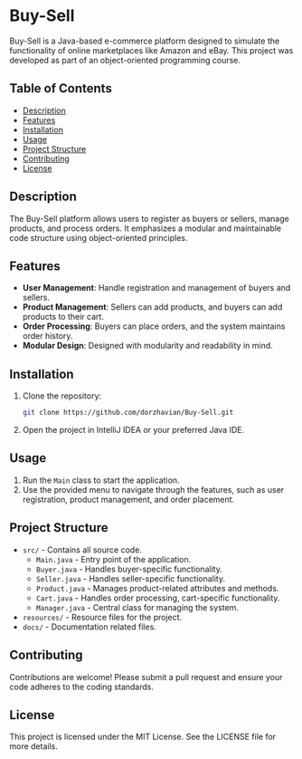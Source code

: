# Buy-Sell

Buy-Sell is a Java-based e-commerce platform designed to simulate the functionality of online marketplaces like Amazon and eBay. This project was developed as part of an object-oriented programming course.

## Table of Contents
- [Description](#description)
- [Features](#features)
- [Installation](#installation)
- [Usage](#usage)
- [Project Structure](#project-structure)
- [Contributing](#contributing)
- [License](#license)

## Description
The Buy-Sell platform allows users to register as buyers or sellers, manage products, and process orders. It emphasizes a modular and maintainable code structure using object-oriented principles.

## Features
- **User Management**: Handle registration and management of buyers and sellers.
- **Product Management**: Sellers can add products, and buyers can add products to their cart.
- **Order Processing**: Buyers can place orders, and the system maintains order history.
- **Modular Design**: Designed with modularity and readability in mind.

## Installation
1. Clone the repository:
    ```bash
    git clone https://github.com/dorzhavian/Buy-Sell.git
    ```
2. Open the project in IntelliJ IDEA or your preferred Java IDE.

## Usage
1. Run the `Main` class to start the application.
2. Use the provided menu to navigate through the features, such as user registration, product management, and order placement.

## Project Structure
- `src/` - Contains all source code.
    - `Main.java` - Entry point of the application.
    - `Buyer.java` - Handles buyer-specific functionality.
    - `Seller.java` - Handles seller-specific functionality.
    - `Product.java` - Manages product-related attributes and methods.
    - `Cart.java` - Handles order processing, cart-specific functionality.
    - `Manager.java` - Central class for managing the system.
- `resources/` - Resource files for the project.
- `docs/` - Documentation related files.

## Contributing
Contributions are welcome! Please submit a pull request and ensure your code adheres to the coding standards.

## License
This project is licensed under the MIT License. See the LICENSE file for more details.